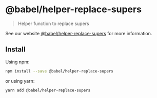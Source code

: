 # @babel/helper-replace-supers

> Helper function to replace supers

See our website [@babel/helper-replace-supers](https://babeljs.io/docs/babel-helper-replace-supers)
for more information.

## Install

Using npm:

```sh
npm install --save @babel/helper-replace-supers
```

or using yarn:

```sh
yarn add @babel/helper-replace-supers
```
